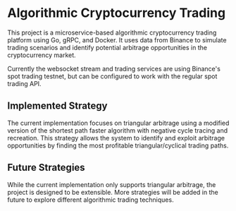 # Algorithmic Cryptocurrency Trading

This project is a microservice-based algorithmic cryptocurrency trading platform using Go, gRPC, and Docker. It uses data from Binance to simulate trading scenarios and identify potential arbitrage opportunities in the cryptocurrency market.

Currently the websocket stream and trading services are using Binance's spot trading testnet, but can be configured to work with the regular spot trading API.

## Implemented Strategy

The current implementation focuses on triangular arbitrage using a modified version of the shortest path faster algorithm with negative cycle tracing and recreation. This strategy allows the system to identify and exploit arbitrage opportunities by finding the most profitable triangular/cyclical trading paths.

## Future Strategies

While the current implementation only supports triangular arbitrage, the project is designed to be extensible. More strategies will be added in the future to explore different algorithmic trading techniques.

